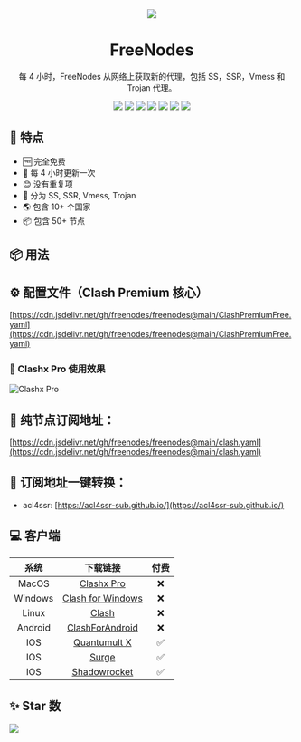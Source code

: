 <div align="center">

<img src="https://avatars.githubusercontent.com/u/139326923?v=4">

<h1>FreeNodes</h1>

每 4 小时，FreeNodes 从网络上获取新的代理，包括 SS，SSR，Vmess 和 Trojan 代理。

<!-- SHIELD GROUP -->

[![][github-last-commit-shield]][github-last-commit-link]
[![][github-stars-shield]][github-stars-link]
[![][github-forks-shield]][github-forks-link]
[![][github-issues-shield]][github-issues-link]
[![][github-contributors-shield]][github-contributors-link]
[![][visitor-shield]][visitor-link]
[![][github-license-shield]][github-license-link]

</div>

## 🦄 特点

- 🆓 完全免费
- 📝 每 4 小时更新一次
- 😊 没有重复项
- 📓 分为 SS, SSR, Vmess, Trojan
- 🌎 包含 10+ 个国家
- 📦 包含 50+ 节点

## 📦 用法

## ⚙️ 配置文件（Clash Premium 核心）

[https://cdn.jsdelivr.net/gh/freenodes/freenodes@main/ClashPremiumFree.yaml](https://cdn.jsdelivr.net/gh/freenodes/freenodes@main/ClashPremiumFree.yaml)

### 👀 Clashx Pro 使用效果

![Clashx Pro](https://freenodes.github.io/freenodes/clash.jpg)

## 🔗 纯节点订阅地址：

[https://cdn.jsdelivr.net/gh/freenodes/freenodes@main/clash.yaml](https://cdn.jsdelivr.net/gh/freenodes/freenodes@main/clash.yaml)

## 📮 订阅地址一键转换：

- acl4ssr: [https://acl4ssr-sub.github.io/](https://acl4ssr-sub.github.io/)

## 💻 客户端

|  系统   |                                              下载链接                                              | 付费 |
| :-----: | :------------------------------------------------------------------------------------------------: | :--: |
|  MacOS  | [Clashx Pro](https://install.appcenter.ms/users/clashx/apps/clashx-pro/distribution_groups/public) |  ❌  |
| Windows |           [Clash for Windows](https://github.com/Fndroid/clash_for_windows_pkg/releases)           |  ❌  |
|  Linux  |                  [Clash](https://github.com/Dreamacro/clash/releases/tag/premium)                  |  ❌  |
| Android |               [ClashForAndroid](https://github.com/Kr328/ClashForAndroid/releases/)                |  ❌  |
|   IOS   |              [Quantumult X](https://apps.apple.com/us/app/quantumult-x/id1443988620)               |  ✅  |
|   IOS   |                                   [Surge](https://nssurge.com/)                                    |  ✅  |
|   IOS   |               [Shadowrocket](https://apps.apple.com/us/app/shadowrocket/id932747118)               |  ✅  |

## ✨ Star 数

[![][starchart-shield]][starchart-link]

<!-- LINK GROUP -->

[github-contributors-link]: https://github.com/freenodes/freenodes/graphs/contributors
[github-contributors-shield]: https://img.shields.io/github/contributors/freenodes/freenodes?color=c4f042&labelColor=black&style=flat-square
[github-forks-link]: https://github.com/freenodes/freenodes/network/members
[github-forks-shield]: https://img.shields.io/github/forks/freenodes/freenodes?color=8ae8ff&labelColor=black&style=flat-square
[github-issues-link]: https://github.com/freenodes/freenodes/issues
[github-issues-shield]: https://img.shields.io/github/issues/freenodes/freenodes?color=ff80eb&labelColor=black&style=flat-square
[github-license-link]: https://github.com/freenodes/freenodes/blob/main/LICENSE
[github-license-shield]: https://img.shields.io/badge/license-MIT-green.svg?labelColor=black&style=flat-square
[github-stars-link]: https://github.com/freenodes/freenodes/stargazers
[github-stars-shield]: https://img.shields.io/github/stars/freenodes/freenodes?color=ffcb47&labelColor=black&style=flat-square
[github-last-commit-link]: https://github.com/freenodes/freenodes
[github-last-commit-shield]: https://img.shields.io/github/last-commit/freenodes/freenodes?labelColor=black&style=flat-square
[starchart-shield]: https://starchart.cc/freenodes/freenodes.svg
[starchart-link]: https://starchart.cc/freenodes/freenodes
[visitor-shield]: https://visitor-badge.laobi.icu/badge?page_id=freenodes.freenodes
[visitor-link]: https://visitor-badge.laobi.icu/badge?page_id=freenodes.freenodes
